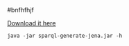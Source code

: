 #bnfhfhjf

 
[Download it here](sparql-generate-jena.jar)


```
java -jar sparql-generate-jena.jar -h
```